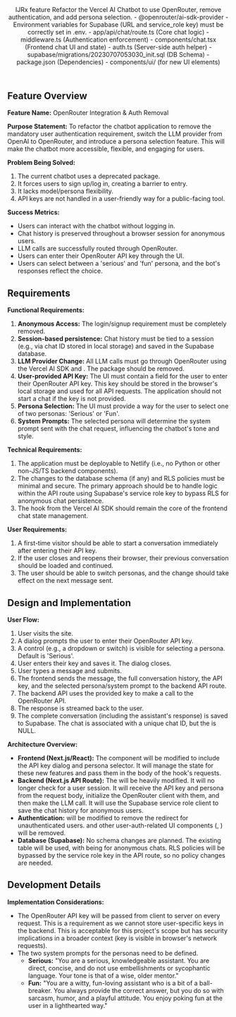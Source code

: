 <Climb>
  <header>
    <id>IJRx</id>
    <type>feature</type>
    <description>Refactor the Vercel AI Chatbot to use OpenRouter, remove authentication, and add persona selection.</description>
    <newDependencies>
      - @openrouter/ai-sdk-provider
    </newDependencies>
    <prerequisiteChanges>
      - Environment variables for Supabase (URL and service_role key) must be correctly set in .env.
    </prerequisiteChanges>
    <relevantFiles>
      - app/api/chat/route.ts (Core chat logic)
      - middleware.ts (Authentication enforcement)
      - components/chat.tsx (Frontend chat UI and state)
      - auth.ts (Server-side auth helper)
      - supabase/migrations/20230707053030_init.sql (DB Schema)
      - package.json (Dependencies)
      - components/ui/ (for new UI elements)
    </relevantFiles>
  </header>
  
  ## Feature Overview
  
  **Feature Name:** OpenRouter Integration & Auth Removal
  
  **Purpose Statement:** To refactor the chatbot application to remove the mandatory user authentication requirement, switch the LLM provider from OpenAI to OpenRouter, and introduce a persona selection feature. This will make the chatbot more accessible, flexible, and engaging for users.
  
  **Problem Being Solved:**
  1. The current chatbot uses a deprecated  package.
  2. It forces users to sign up/log in, creating a barrier to entry.
  3. It lacks model/persona flexibility.
  4. API keys are not handled in a user-friendly way for a public-facing tool.
  
  **Success Metrics:**
  - Users can interact with the chatbot without logging in.
  - Chat history is preserved throughout a browser session for anonymous users.
  - LLM calls are successfully routed through OpenRouter.
  - Users can enter their OpenRouter API key through the UI.
  - Users can select between a 'serious' and 'fun' persona, and the bot's responses reflect the choice.
  
  ## Requirements
  
  **Functional Requirements:**
  1.  **Anonymous Access:** The login/signup requirement must be completely removed.
  2.  **Session-based persistence:** Chat history must be tied to a session (e.g., via chat ID stored in local storage) and saved in the Supabase database.
  3.  **LLM Provider Change:** All LLM calls must go through OpenRouter using the Vercel AI SDK and . The  package should be removed.
  4.  **User-provided API Key:** The UI must contain a field for the user to enter their OpenRouter API key. This key should be stored in the browser's local storage and used for all API requests. The application should not start a chat if the key is not provided.
  5.  **Persona Selection:** The UI must provide a way for the user to select one of two personas: 'Serious' or 'Fun'.
  6.  **System Prompts:** The selected persona will determine the system prompt sent with the chat request, influencing the chatbot's tone and style.
  
  **Technical Requirements:**
  1. The application must be deployable to Netlify (i.e., no Python or other non-JS/TS backend components).
  2. The changes to the database schema (if any) and RLS policies must be minimal and secure. The primary approach should be to handle logic within the API route using Supabase's service role key to bypass RLS for anonymous chat persistence.
  3. The  hook from the Vercel AI SDK should remain the core of the frontend chat state management.
  
  **User Requirements:**
  1. A first-time visitor should be able to start a conversation immediately after entering their API key.
  2. If the user closes and reopens their browser, their previous conversation should be loaded and continued.
  3. The user should be able to switch personas, and the change should take effect on the next message sent.
  
  ## Design and Implementation
  
  **User Flow:**
  1. User visits the site.
  2. A dialog prompts the user to enter their OpenRouter API key.
  3. A control (e.g., a dropdown or switch) is visible for selecting a persona. Default is 'Serious'.
  4. User enters their key and saves it. The dialog closes.
  5. User types a message and submits.
  6. The frontend sends the message, the full conversation history, the API key, and the selected persona/system prompt to the backend API route.
  7. The backend API uses the provided key to make a call to the OpenRouter API.
  8. The response is streamed back to the user.
  9. The complete conversation (including the assistant's response) is saved to Supabase. The chat is associated with a unique chat ID, but the  is NULL.
  
  **Architecture Overview:**
  - **Frontend (Next.js/React):** The  component will be modified to include the API key dialog and persona selector. It will manage the state for these new features and pass them in the body of the  hook's requests.
  - **Backend (Next.js API Route):** The  will be heavily modified. It will no longer check for a user session. It will receive the API key and persona from the request body, initialize the OpenRouter client with them, and then make the LLM call. It will use the Supabase service role client to save the chat history for anonymous users.
  - **Authentication:**  will be modified to remove the redirect for unauthenticated users.  and other user-auth-related UI components (, ) will be removed.
  - **Database (Supabase):** No schema changes are planned. The existing  table will be used, with  being  for anonymous chats. RLS policies will be bypassed by the service role key in the API route, so no policy changes are needed.
  
  ## Development Details
  
  **Implementation Considerations:**
  - The OpenRouter API key will be passed from client to server on every request. This is a requirement as we cannot store user-specific keys in the backend. This is acceptable for this project's scope but has security implications in a broader context (key is visible in browser's network requests).
  - The two system prompts for the personas need to be defined.
    - **Serious:** "You are a serious, knowledgeable assistant. You are direct, concise, and do not use embellishments or sycophantic language. Your tone is that of a wise, older mentor."
    - **Fun:** "You are a witty, fun-loving assistant who is a bit of a ball-breaker. You always provide the correct answer, but you do so with sarcasm, humor, and a playful attitude. You enjoy poking fun at the user in a lighthearted way."
</Climb>
